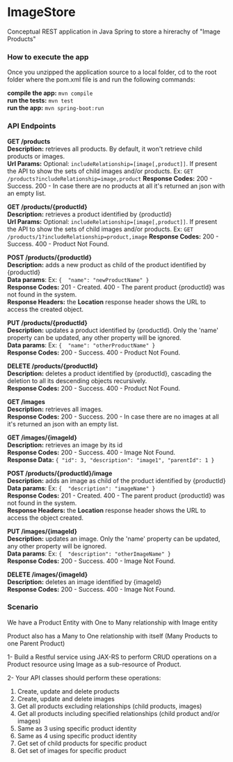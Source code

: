 # ImageStore
Conceptual REST application in Java Spring to store a hirerachy of "Image Products"

### How to execute the app  

Once you unzipped the application source to a local folder, cd to the root folder where the pom.xml file is and run the following commands:

**compile the app:** `mvn compile`  
**run the tests:** `mvn test`  
**run the app:** `mvn spring-boot:run`

### API Endpoints

**GET /products**  
**Description:** retrieves all products. By default, it won't retrieve child products or images.  
**Url Params:** Optional: `includeRelationship=[image[,product]]`. If present the API to show the sets of child images and/or products.  Ex: `GET /products?includeRelationship=image,product`
**Response Codes:** 200 - Success. 200 - In case there are no products at all it's returned an json with an empty list.

**GET /products/{productId}**  
**Description:** retrieves a product identified by {productId}  
**Url Params:** Optional: `includeRelationship=[image[,product]]`. If present the API to show the sets of child images and/or products.  Ex: `GET /products/1?includeRelationship=product,image`
**Response Codes:** 200 - Success. 400 - Product Not Found.

**POST /products/{productId}**  
**Description:** adds a new product as child of the product identified by {productId}  
**Data params**: Ex: `{  "name": "newProductName" } `   
**Response Codes:** 201 - Created. 400 - The parent product {productId} was not found in the system.  
**Response Headers:** the __Location__ response header shows the URL to access the created object.   

**PUT /products/{productId}**   
**Description:** updates a product identified by {productId}. Only the 'name' property can be updated, any other property will be ignored.  
**Data params**: Ex: `{  "name": "otherProductName" } `   
**Response Codes:** 200 - Success. 400 - Product Not Found. 

**DELETE /products/{productId}**   
**Description:** deletes a product identified by {productId}, cascading the deletion to all its descending objects recursively.  
**Response Codes:** 200 - Success. 400 - Product Not Found.

**GET /images**    
**Description:** retrieves all images.  
**Response Codes:** 200 - Success. 200 - In case there are no images at all it's returned an json with an empty list.

**GET /images/{imageId}**    
**Description:** retrieves an image by its id  
**Response Codes:** 200 - Success. 400 - Image Not Found.  
**Response Data:** `{
"id": 3,
"description": "image1",
"parentId": 1
}`

**POST /products/{productId}/image**  
**Description:** adds an image as child of the product identified by {productId}  
**Data params**: Ex: `{  "description": "imageName" } `   
**Response Codes:** 201 - Created. 400 - The parent product {productId} was not found in the system.   
**Response Headers:** the __Location__ response header shows the URL to access the object created.

**PUT /images/{imageId}**   
**Description:** updates an image. Only the 'name' property can be updated, any other property will be ignored.     
**Data params**: Ex: `{  "description": "otherImageName" } `   
**Response Codes:** 200 - Success. 400 - Image Not Found.  

**DELETE /images/{imageId}**  
**Description:** deletes an image identified by {imageId}  
**Response Codes:** 200 - Success. 400 - Image Not Found.




### Scenario

We have a Product Entity with One to Many relationship with Image entity

Product also has a Many to One relationship with itself (Many Products to one Parent Product) 

1- Build a Restful service using JAX-RS to perform CRUD operations on a Product resource using Image as a sub-resource of Product.

2- Your API classes should perform these operations:

1. Create, update and delete products
2. Create, update and delete images
3. Get all products excluding relationships (child products, images) 
4. Get all products including specified relationships (child product and/or images) 
5. Same as 3 using specific product identity 
6. Same as 4 using specific product identity 
7. Get set of child products for specific product 
8. Get set of images for specific product
